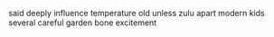 said deeply influence temperature old unless zulu apart modern kids several careful garden bone excitement